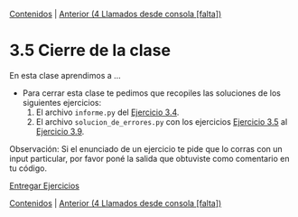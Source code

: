 [Contenidos](../Contenidos.md) \| [Anterior (4 Llamados desde consola [falta])](04_Llamados_desde_cmd.md)

# 3.5 Cierre de la clase

En esta clase aprendimos a ... 

* Para cerrar esta clase te pedimos que recopiles las soluciones de los siguientes ejercicios:
    1. El archivo `informe.py` del [Ejercicio 3.4](../03_Contenedores_y_Errores/02_Contenedores.md#ejercicio-34-balances).
    2. El archivo `solucion_de_errores.py` con los ejercicios [Ejercicio 3.5](../03_Contenedores_y_Errores/03_Bugs.md#ejercicio-35-semantica) al [Ejercicio 3.9](../03_Contenedores_y_Errores/03_Bugs.md#ejercicio-39-pisando-memoria).
    

Observación: Si el enunciado de un ejercicio te pide que lo corras con un input particular, por favor poné la salida que obtuviste como comentario en tu código. 

[Entregar Ejercicios](http://programacionpython.ecyt.unsam.edu.ar/unit/submission/3)




[Contenidos](../Contenidos.md) \| [Anterior (4 Llamados desde consola [falta])](04_Llamados_desde_cmd.md)


